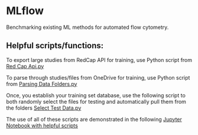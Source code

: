 # MLflow
Benchmarking existing ML methods for automated flow cytometry. 

## Helpful scripts/functions:
To export large studies from RedCap API for training, use Python script from [Red Cap Api.py](https://github.com/annagerasim/MLflow/blob/main/Red_Cap_API_call.py)

To parse through studies/files from OneDrive for training, use Python script from [Parsing Data Folders.py](https://github.com/annagerasim/MLflow/blob/main/parsing_data_folders.py)

Once, you establish your training set database, use the following script to both randomly select the files for testing and automatically pull them from the folders [Select Test Data.py](https://github.com/annagerasim/MLflow/blob/main/Selecting_testing_data.py)

The use of all of these scripts are demonstrated in the following [Jupyter Notebook with helpful scripts](https://github.com/annagerasim/MLflow/blob/main/Extracting%20data%20for%20flow%20cytometry%20inventory.ipynb)
